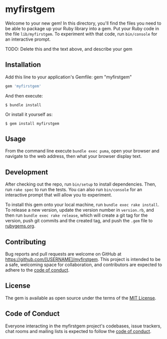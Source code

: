 # myfirstgem

Welcome to your new gem! In this directory, you'll find the files you need to be able to package up your Ruby library into a gem. Put your Ruby code in the file `lib/myfirstgem`. To experiment with that code, run `bin/console` for an interactive prompt.

TODO: Delete this and the text above, and describe your gem

## Installation

Add this line to your application's Gemfile:
gem "myfirstgem"

```ruby
gem 'myfirstgem'
```

And then execute:

    $ bundle install

Or install it yourself as:

    $ gem install myfirstgem

## Usage

From the command line execute `bundle exec puma`, open your browser and navigate to the web address, then
what your browser display text.

## Development

After checking out the repo, run `bin/setup` to install dependencies. Then, run `rake spec` to run the tests. You can also run `bin/console` for an interactive prompt that will allow you to experiment.

To install this gem onto your local machine, run `bundle exec rake install`. To release a new version, update the version number in `version.rb`, and then run `bundle exec rake release`, which will create a git tag for the version, push git commits and the created tag, and push the `.gem` file to [rubygems.org](https://rubygems.org).

## Contributing

Bug reports and pull requests are welcome on GitHub at https://github.com/[USERNAME]/myfirstgem. This project is intended to be a safe, welcoming space for collaboration, and contributors are expected to adhere to the [code of conduct](https://github.com/[USERNAME]/myfirstgem/blob/master/CODE_OF_CONDUCT.md).

## License

The gem is available as open source under the terms of the [MIT License](https://opensource.org/licenses/MIT).

## Code of Conduct

Everyone interacting in the myfirstgem project's codebases, issue trackers, chat rooms and mailing lists is expected to follow the [code of conduct](https://github.com/[USERNAME]/myfirstgem/blob/master/CODE_OF_CONDUCT.md).
